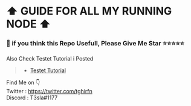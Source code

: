# ⬆️ GUIDE FOR ALL MY RUNNING NODE ⬆️
### 🙏 if you think this Repo Usefull, Please Give Me Star ⭐⭐⭐⭐⭐
Also Check Testet Tutorial i Posted
>- [Testet Tutorial](https://github.com/tghirfn/testnet-tutorial)

Find Me on 👇 <br>
Twitter : https://twitter.com/tghirfn <br>
Discord : T3sla#1177 <br>
